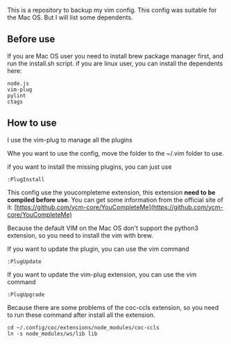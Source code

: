 This is a repository to backup my vim config.
This config was suitable for the Mac OS. But I will list some dependents.

## Before use
If you are Mac OS user you need to install brew package manager first,
   and run the install.sh script.
   if you are linux user, you can install the dependents here:
   ```
   node.js
   vim-plug
   pylint
   ctags
   ```
## How to use
   I use the vim-plug to manage all the plugins

   Whe you want to use the config, move the folder to the ~/.vim folder to use.

   if you want to install the missing plugins, you can just use

   ```
   :PlugInstall
   ```

   This config use the youcompleteme extension, this extension **need to be compiled before use**.
   You can get some information from the official site of it:
   [https://github.com/ycm-core/YouCompleteMe](https://github.com/ycm-core/YouCompleteMe)

   Because the default VIM on the Mac OS don't support the python3 extension, so you need to
   install the vim with brew.

   If you want to update the plugin, you can use the vim command

   ```
   :PlugUpdate
   ```

   If you want to update the vim-plug extension, you can use the vim command

   ```
   :PlugUpgrade
   ```
   Because there are some problems of the coc-ccls extension, so you need to run these command
   after install all the extension.
   ```
   cd ~/.config/coc/extensions/node_modules/coc-ccls
   ln -s node_modules/ws/lib lib
   ```

